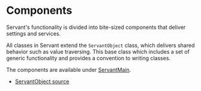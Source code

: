 
# Components

Servant's functionality is divided into bite-sized components that deliver settings and services.

All classes in Servant extend the `ServantObject` class, which delivers shared behavior such as value traversing. This base class which includes a set of generic functionality and provides a convention to writing classes.

The components are available under [ServantMain](main).

- [ServantObject source](https://bitbucket.org/Eiskis/servant/src/tip/backend/core/classes/ServantObject.php)
